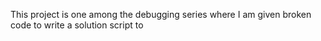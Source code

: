 This project is one among the debugging series where I am given broken code to write a solution script to
